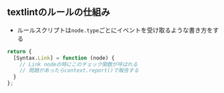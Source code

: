 ## textlintのルールの仕組み

-   ルールスクリプトは`node.type`ごとにイベントを受け取るような書き方をする

```js
return {
  [Syntax.Link] = function (node) {
    // Link nodeの時にこのチェック関数が呼ばれる
    // 問題があったらcontext.report()で報告する
  }
};
```
